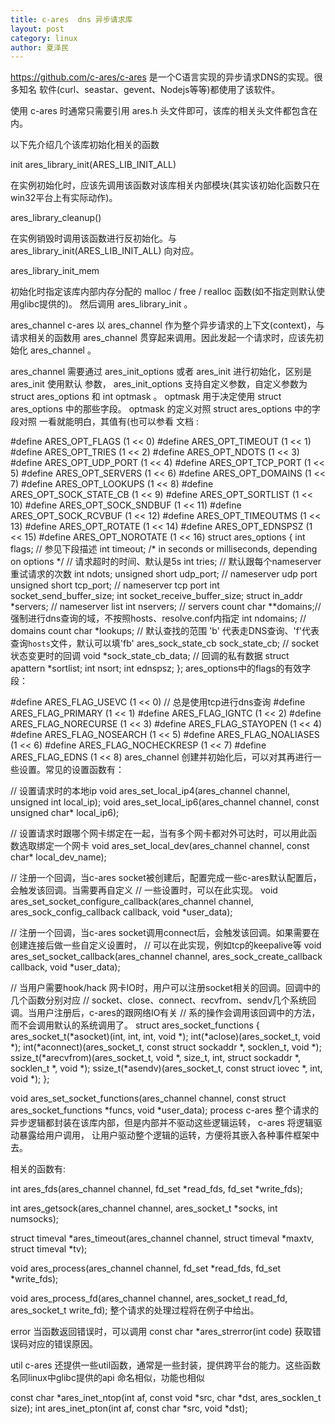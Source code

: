 ```yaml
---
title: c-ares  dns 异步请求库
layout: post
category: linux
author: 夏泽民
---
```

https://github.com/c-ares/c-ares
是一个C语言实现的异步请求DNS的实现。很多知名 软件(curl、seastar、gevent、Nodejs等等)都使用了该软件。

<!-- more -->
使用 c-ares
时通常只需要引用 ares.h
头文件即可，该库的相关头文件都包含在内。

以下先介绍几个该库初始化相关的函数

init
ares_library_init(ARES_LIB_INIT_ALL)

在实例初始化时，应该先调用该函数对该库相关内部模块(其实该初始化函数只在win32平台上有实际动作)。

ares_library_cleanup()

在实例销毁时调用该函数进行反初始化。与 ares_library_init(ARES_LIB_INIT_ALL)
向对应。

ares_library_init_mem

初始化时指定该库内部内存分配的 malloc
/ free
/ realloc
函数(如不指定则默认使用glibc提供的)。 然后调用 ares_library_init
。

ares_channel
c-ares
以 ares_channel
作为整个异步请求的上下文(context)，与请求相关的函数用 ares_channel
贯穿起来调用。因此发起一个请求时，应该先初始化 ares_channel
。

ares_channel
需要通过 ares_init_options
或者 ares_init
进行初始化，区别是 ares_init
使用默认 参数， ares_init_options
支持自定义参数，自定义参数为 struct ares_options
和 int optmask
。 optmask
用于决定使用 struct ares_options
中的那些字段。 optmask
的定义对照 struct ares_options
中的字段对照 一看就能明白，其值有(也可以参看 文档
:

#define ARES_OPT_FLAGS          (1 << 0)
#define ARES_OPT_TIMEOUT        (1 << 1)
#define ARES_OPT_TRIES          (1 << 2)
#define ARES_OPT_NDOTS          (1 << 3)
#define ARES_OPT_UDP_PORT       (1 << 4)
#define ARES_OPT_TCP_PORT       (1 << 5)
#define ARES_OPT_SERVERS        (1 << 6)
#define ARES_OPT_DOMAINS        (1 << 7)
#define ARES_OPT_LOOKUPS        (1 << 8)
#define ARES_OPT_SOCK_STATE_CB  (1 << 9)
#define ARES_OPT_SORTLIST       (1 << 10)
#define ARES_OPT_SOCK_SNDBUF    (1 << 11)
#define ARES_OPT_SOCK_RCVBUF    (1 << 12)
#define ARES_OPT_TIMEOUTMS      (1 << 13)
#define ARES_OPT_ROTATE         (1 << 14)
#define ARES_OPT_EDNSPSZ        (1 << 15)
#define ARES_OPT_NOROTATE       (1 << 16)
struct ares_options {
  int flags;   // 参见下段描述
  int timeout; /* in seconds or milliseconds, depending on options */ // 请求超时的时间、默认是5s
  int tries;   // 默认跟每个nameserver重试请求的次数
  int ndots;
  unsigned short udp_port; // nameserver udp port
  unsigned short tcp_port; // nameserver tcp port
  int socket_send_buffer_size;
  int socket_receive_buffer_size;
  struct in_addr *servers; // nameserver list
  int nservers;            // servers count
  char **domains;// 强制进行dns查询的域，不按照hosts、resolve.conf内指定
  int ndomains;  // domains count
  char *lookups; // 默认查找的范围 'b' 代表走DNS查询、'f'代表查询`hosts`文件，默认可以填'fb'
  ares_sock_state_cb sock_state_cb;  // socket 状态变更时的回调
  void *sock_state_cb_data;          // 回调的私有数据
  struct apattern *sortlist;
  int nsort;
  int ednspsz;
};
ares_options中的flags的有效字段：

#define ARES_FLAG_USEVC         (1 << 0) // 总是使用tcp进行dns查询
#define ARES_FLAG_PRIMARY       (1 << 1)
#define ARES_FLAG_IGNTC         (1 << 2)
#define ARES_FLAG_NORECURSE     (1 << 3)
#define ARES_FLAG_STAYOPEN      (1 << 4)
#define ARES_FLAG_NOSEARCH      (1 << 5)
#define ARES_FLAG_NOALIASES     (1 << 6)
#define ARES_FLAG_NOCHECKRESP   (1 << 7)
#define ARES_FLAG_EDNS          (1 << 8)
ares_channel
创建并初始化后，可以对其再进行一些设置。常见的设置函数有：

// 设置请求时的本地ip
void ares_set_local_ip4(ares_channel channel, unsigned int local_ip);
void ares_set_local_ip6(ares_channel channel, const unsigned char* local_ip6);

// 设置请求时跟哪个网卡绑定在一起，当有多个网卡都对外可达时，可以用此函数选取绑定一个网卡
void ares_set_local_dev(ares_channel channel, const char* local_dev_name);

// 注册一个回调，当c-ares socket被创建后，配置完成一些c-ares默认配置后，会触发该回调。当需要再自定义
// 一些设置时，可以在此实现。
void ares_set_socket_configure_callback(ares_channel channel, ares_sock_config_callback callback, void *user_data);

// 注册一个回调，当c-ares socket调用connect后，会触发该回调。如果需要在创建连接后做一些自定义设置时，
// 可以在此实现，例如tcp的keepalive等
void ares_set_socket_callback(ares_channel channel, ares_sock_create_callback callback, void *user_data);

// 当用户需要hook/hack 网卡IO时，用户可以注册socket相关的回调。回调中的几个函数分别对应
// socket、close、connect、recvfrom、sendv几个系统回调。当用户注册后，c-ares的跟网络IO有关
// 系的操作会调用该回调中的方法，而不会调用默认的系统调用了。
struct ares_socket_functions {
   ares_socket_t(*asocket)(int, int, int, void *);
   int(*aclose)(ares_socket_t, void *);
   int(*aconnect)(ares_socket_t, const struct sockaddr *, socklen_t, void *);
   ssize_t(*arecvfrom)(ares_socket_t, void *, size_t, int, struct sockaddr *, socklen_t *, void *);
   ssize_t(*asendv)(ares_socket_t, const struct iovec *, int, void *);
};

void ares_set_socket_functions(ares_channel channel, const struct ares_socket_functions *funcs, void *user_data);
process
c-ares
整个请求的异步逻辑都封装在该库内部，但是内部并不驱动这些逻辑运转， c-ares
将逻辑驱动暴露给用户调用， 让用户驱动整个逻辑的运转，方便将其嵌入各种事件框架中去。

相关的函数有:

int ares_fds(ares_channel channel, fd_set *read_fds, fd_set *write_fds);

int ares_getsock(ares_channel channel, ares_socket_t *socks, int numsocks);

struct timeval *ares_timeout(ares_channel channel, struct timeval *maxtv, struct timeval *tv);

void ares_process(ares_channel channel, fd_set *read_fds, fd_set *write_fds);

void ares_process_fd(ares_channel channel, ares_socket_t read_fd, ares_socket_t write_fd);
整个请求的处理过程将在例子中给出。

error
当函数返回错误时，可以调用 const char *ares_strerror(int code)
获取错误码对应的错误原因。

util
c-ares
还提供一些util函数，通常是一些封装，提供跨平台的能力。这些函数名同linux中glibc提供的api 命名相似，功能也相似

const char *ares_inet_ntop(int af, const void *src, char *dst, ares_socklen_t size);
int ares_inet_pton(int af, const char *src, void *dst);
